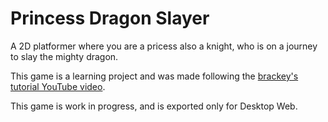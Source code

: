 # Princess Dragon Slayer
A 2D platformer where you are a pricess also a knight, who is on a journey to slay the mighty dragon.

This game is a learning project and was made following the [brackey's]() [tutorial YouTube video]().

This game is work in progress, and is exported only for Desktop Web.
